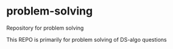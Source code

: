 # problem-solving
Repository for problem solving

This REPO is primarily for problem solving of DS-algo questions
